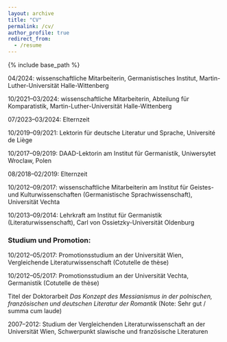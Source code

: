 ```yaml
---
layout: archive
title: "CV"
permalink: /cv/
author_profile: true
redirect_from:
  - /resume
---
```


{% include base_path %}

04/2024: wissenschaftliche Mitarbeiterin, Germanistisches Institut, Martin-Luther-Universität Halle-Wittenberg

10/2021–03/2024: wissenschaftliche Mitarbeiterin, Abteilung für Komparatistik, Martin-Luther-Universität Halle-Wittenberg

07/2023–03/2024: Elternzeit

10/2019–09/2021: Lektorin für deutsche Literatur und Sprache, Université de Liège

10/2017–09/2019: DAAD-Lektorin am Institut für Germanistik, Uniwersytet Wroclaw, Polen

08/2018–02/2019: Elternzeit

10/2012–09/2017: wissenschaftliche Mitarbeiterin am Institut für Geistes- und Kulturwissenschaften (Germanistische Sprachwissenschaft), Universität Vechta

10/2013–09/2014: Lehrkraft am Institut für Germanistik (Literaturwissenschaft), Carl von Ossietzky-Universität Oldenburg

### Studium und Promotion:

10/2012–05/2017: Promotionsstudium an der Universität Wien, Vergleichende Literaturwissenschaft (Cotutelle de thèse)

10/2012–05/2017: Promotionsstudium an der Universität Vechta, Germanistik (Cotutelle de thèse)

Titel der Doktorarbeit *Das Konzept des Messianismus in der polnischen, französischen und deutschen Literatur der Romantik* (Note: Sehr gut / summa cum laude)

2007–2012: Studium der Vergleichenden Literaturwissenschaft an der Universität Wien, Schwerpunkt slawische und französische Literaturen
